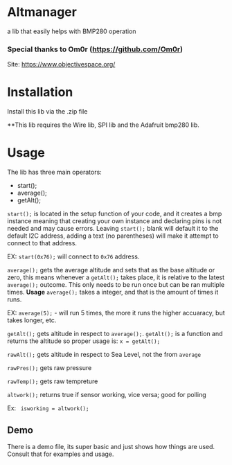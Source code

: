 # Altmanager
a lib that easily helps with BMP280 operation

### Special thanks to Om0r (https://github.com/Om0r)

Site: https://www.objectivespace.org/

# Installation

Install this lib via the .zip file

**This lib requires the Wire lib, SPI lib and the Adafruit bmp280 lib.

# Usage

The lib has three main operators:
- start();
- average();
- getAlt();

```start();``` is located in the setup function of your code, and it creates a bmp instance meaning that creating your own instance and declaring pins is not needed and may cause errors. Leaving ```start();``` blank will default it to the default I2C address, adding a text (no parentheses) will make it attempt to connect to that address. 

EX: ```start(0x76);``` will connect to ```0x76``` address.

```average();``` gets the average altitude and sets that as the base altitude or zero, this means whenever a ```getAlt();``` takes place,
it is relative to the latest ```average();``` outcome. This only needs to be run once but can be ran multiple times. **Usage** ```average();``` takes a integer, and that is the amount of times it runs.

EX: ```average(5);``` - will run 5 times, the more it runs the higher accuaracy, but takes longer, etc.

```getAlt();``` gets altitude in respect to ```average();```. ```getAlt();```  is a function and returns the altitude so proper usage is: ```x = getAlt();```

```rawAlt();``` gets altitude in respect to Sea Level, not the from ```average```

```rawPres();``` gets raw pressure

```rawTemp();``` gets raw tempreture

```altwork();``` returns true if sensor working, vice versa; good for polling

Ex: ``` isworking = altwork();```


## Demo

There is a demo file, its super basic and just shows how things are used. Consult that for examples and usage.
